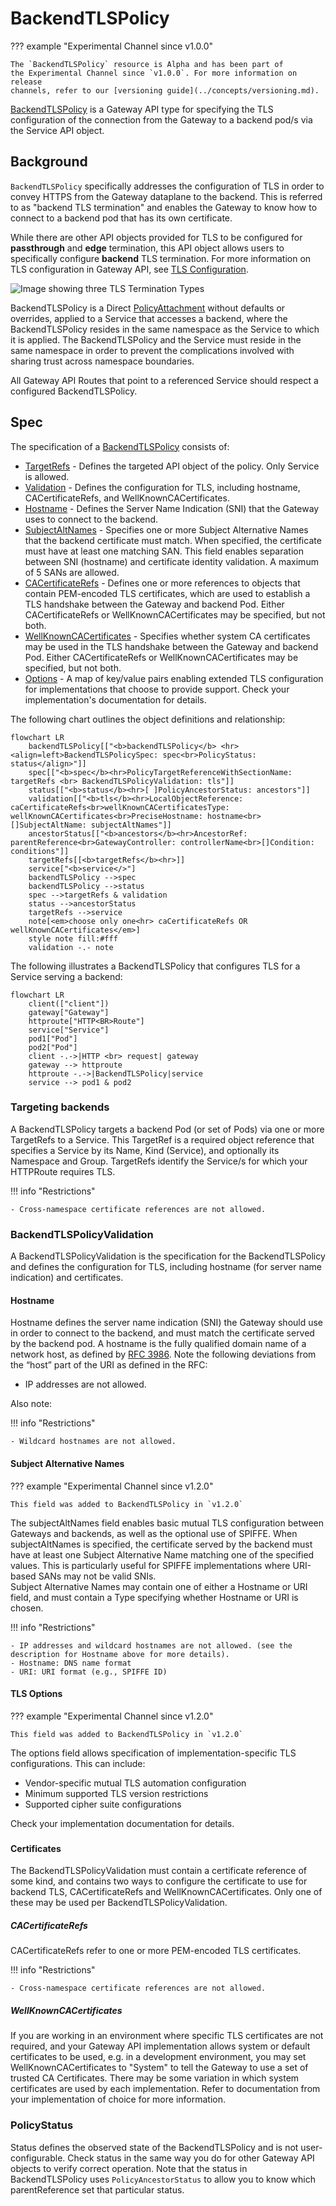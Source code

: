 # BackendTLSPolicy

??? example "Experimental Channel since v1.0.0"

    The `BackendTLSPolicy` resource is Alpha and has been part of
    the Experimental Channel since `v1.0.0`. For more information on release
    channels, refer to our [versioning guide](../concepts/versioning.md).

[BackendTLSPolicy][backendtlspolicy] is a Gateway API type for specifying the TLS configuration
of the connection from the Gateway to a backend pod/s via the Service API object.

## Background

`BackendTLSPolicy` specifically addresses the configuration of TLS in order to convey HTTPS from the Gateway
dataplane to the backend.  This is referred to as "backend TLS termination" and enables the Gateway to know
how to connect to a backend pod that has its own certificate.

While there are other API objects provided for TLS to be configured for **passthrough** and **edge** termination,
this API object allows users to specifically configure **backend** TLS termination.  For more information on TLS
configuration in Gateway API, see [TLS Configuration](../guides/tls.md).

![Image showing three TLS Termination Types](../images/tls-termination-types.png)

BackendTLSPolicy is a Direct [PolicyAttachment](../reference/policy-attachment.md) without defaults or overrides,
applied to a Service that accesses a backend, where the BackendTLSPolicy resides in the same namespace as the
Service to which it is applied. The BackendTLSPolicy and the Service must reside in the same namespace in order
to prevent the complications involved with sharing trust across namespace boundaries.

All Gateway API Routes that point to a referenced Service should respect a configured BackendTLSPolicy.

## Spec

The specification of a [BackendTLSPolicy][backendtlspolicy] consists of:

- [TargetRefs][targetRefs] - Defines the targeted API object of the policy.  Only Service is allowed.
- [Validation][validation] - Defines the configuration for TLS, including hostname, CACertificateRefs, and
WellKnownCACertificates.
- [Hostname][hostname] - Defines the Server Name Indication (SNI) that the Gateway uses to connect to the backend.
- [SubjectAltNames][subjectAltNames] - Specifies one or more Subject Alternative Names that the backend certificate must match. When specified, the certificate must have at least one matching SAN. This field enables separation between SNI (hostname) and certificate identity validation.  A maximum of 5 SANs are allowed.  
- [CACertificateRefs][caCertificateRefs] - Defines one or more references to objects that contain PEM-encoded TLS certificates,
which are used to establish a TLS handshake between the Gateway and backend Pod.  Either CACertificateRefs or
WellKnownCACertificates may be specified, but not both.
- [WellKnownCACertificates][wellKnownCACertificates] - Specifies whether system CA certificates may be used in the TLS
handshake between the Gateway and backend Pod.  Either CACertificateRefs or WellKnownCACertificates may be specified, but not both.
- [Options][options] - A map of key/value pairs enabling extended TLS configuration for implementations that choose to provide support.  Check your implementation's documentation for details.  

The following chart outlines the object definitions and relationship:
```mermaid
flowchart LR
    backendTLSPolicy[["<b>backendTLSPolicy</b> <hr><align=left>BackendTLSPolicySpec: spec<br>PolicyStatus: status</align>"]]
    spec[["<b>spec</b><hr>PolicyTargetReferenceWithSectionName: targetRefs <br> BackendTLSPolicyValidation: tls"]]
    status[["<b>status</b><hr>[ ]PolicyAncestorStatus: ancestors"]]
    validation[["<b>tls</b><hr>LocalObjectReference: caCertificateRefs<br>wellKnownCACertificatesType: wellKnownCACertificates<br>PreciseHostname: hostname<br>[]SubjectAltName: subjectAltNames"]]  
    ancestorStatus[["<b>ancestors</b><hr>AncestorRef: parentReference<br>GatewayController: controllerName<br>[]Condition: conditions"]]
    targetRefs[[<b>targetRefs</b><hr>]]
    service["<b>service</>"]
    backendTLSPolicy -->spec
    backendTLSPolicy -->status
    spec -->targetRefs & validation
    status -->ancestorStatus
    targetRefs -->service
    note[<em>choose only one<hr> caCertificateRefs OR wellKnownCACertificates</em>]
    style note fill:#fff
    validation -.- note
```

The following illustrates a BackendTLSPolicy that configures TLS for a Service serving a backend:
```mermaid
flowchart LR
    client(["client"])
    gateway["Gateway"]
    httproute["HTTP<BR>Route"]
    service["Service"]
    pod1["Pod"]
    pod2["Pod"]
    client -.->|HTTP <br> request| gateway
    gateway --> httproute
    httproute -.->|BackendTLSPolicy|service
    service --> pod1 & pod2
```

### Targeting backends

A BackendTLSPolicy targets a backend Pod (or set of Pods) via one or more TargetRefs to a Service.  This TargetRef is a
required object reference that specifies a Service by its Name, Kind (Service), and optionally its Namespace and Group.
TargetRefs identify the Service/s for which your HTTPRoute requires TLS.

!!! info "Restrictions"

    - Cross-namespace certificate references are not allowed.

### BackendTLSPolicyValidation

A BackendTLSPolicyValidation is the specification for the BackendTLSPolicy and defines the configuration for TLS,
including hostname (for server name indication) and certificates.

#### Hostname

Hostname defines the server name indication (SNI) the Gateway should use in order to connect to the backend, and must
match the certificate served by the backend pod. A hostname is the fully qualified domain name of a network host, as
defined by [RFC 3986][rfc-3986]. Note the following deviations from the “host” part of the URI as defined in the RFC:

- IP addresses are not allowed.

Also note:

!!! info "Restrictions"

    - Wildcard hostnames are not allowed.

#### Subject Alternative Names

??? example "Experimental Channel since v1.2.0"

    This field was added to BackendTLSPolicy in `v1.2.0`
The subjectAltNames field enables basic mutual TLS configuration between Gateways and backends, as well as the optional use of SPIFFE. When subjectAltNames is specified, the certificate served by the backend must have at least one Subject Alternative Name matching one of the specified values. This is particularly useful for SPIFFE implementations where URI-based SANs may not be valid SNIs.  
Subject Alternative Names may contain one of either a Hostname or URI field, and must contain a Type specifying whether Hostname or URI is chosen.  

!!! info "Restrictions"  

    - IP addresses and wildcard hostnames are not allowed. (see the description for Hostname above for more details). 
    - Hostname: DNS name format
    - URI: URI format (e.g., SPIFFE ID)

#### TLS Options

??? example "Experimental Channel since v1.2.0"

    This field was added to BackendTLSPolicy in `v1.2.0`
The options field allows specification of implementation-specific TLS configurations. This can include:  

- Vendor-specific mutual TLS automation configuration  
- Minimum supported TLS version restrictions
- Supported cipher suite configurations

Check your implementation documentation for details.  

###
#### Certificates

The BackendTLSPolicyValidation must contain a certificate reference of some kind, and contains two ways to configure the
certificate to use for backend TLS, CACertificateRefs and WellKnownCACertificates.  Only one of these may be used per
BackendTLSPolicyValidation.

##### CACertificateRefs

CACertificateRefs refer to one or more PEM-encoded TLS certificates.

!!! info "Restrictions"

    - Cross-namespace certificate references are not allowed.

##### WellKnownCACertificates

If you are working in an environment where specific TLS certificates are not required, and your Gateway API
implementation allows system or default certificates to be used, e.g. in a development environment, you may
set WellKnownCACertificates to "System" to tell the Gateway to use a set of trusted CA Certificates. There may be
some variation in which system certificates are used by each implementation. Refer to documentation from your
implementation of choice for more information.

### PolicyStatus

Status defines the observed state of the BackendTLSPolicy and is not user-configurable.  Check status in the same
way you do for other Gateway API objects to verify correct operation.  Note that the status in BackendTLSPolicy
uses `PolicyAncestorStatus` to allow you to know which parentReference set that particular status.

[backendtlspolicy]: ../reference/spec.md#gateway.networking.k8s.io/v1alpha3.BackendTLSPolicy
[validation]: ../reference/spec.md#gateway.networking.k8s.io/v1alpha3.BackendTLSPolicy.Validation
[caCertificateRefs]: ../reference/spec.md#gateway.networking.k8s.io/v1alpha3.BackendTLSPolicyValidation.CACertificateRefs
[wellKnownCACertificates]: ../reference/spec.md#gateway.networking.k8s.io/v1alpha3.BackendTLSPolicyValidation.WellKnownCACertificates
[hostname]: ../reference/spec.md#gateway.networking.k8s.io/v1.PreciseHostname
[rfc-3986]: https://tools.ietf.org/html/rfc3986
[targetRefs]: ../references/spec/#gateway.networking.k8s.io/v1alpha2.PolicyTargetReference
[subjectAltNames]: ../references/spec/#gateway.networking.k8s.io/v1alpha3.BackendTLSPolicyValidation 
[options]: ../references/spec/#gateway.networking.k8s.io/v1alpha3.GatewayTLSConfig
